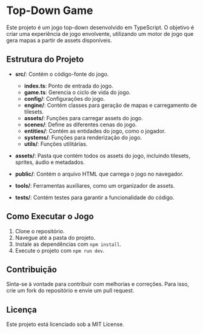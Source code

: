 # Top-Down Game

Este projeto é um jogo top-down desenvolvido em TypeScript. O objetivo é criar uma experiência de jogo envolvente, utilizando um motor de jogo que gera mapas a partir de assets disponíveis.

## Estrutura do Projeto

- **src/**: Contém o código-fonte do jogo.
  - **index.ts**: Ponto de entrada do jogo.
  - **game.ts**: Gerencia o ciclo de vida do jogo.
  - **config/**: Configurações do jogo.
  - **engine/**: Contém classes para geração de mapas e carregamento de tilesets.
  - **assets/**: Funções para carregar assets do jogo.
  - **scenes/**: Define as diferentes cenas do jogo.
  - **entities/**: Contém as entidades do jogo, como o jogador.
  - **systems/**: Funções para renderização do jogo.
  - **utils/**: Funções utilitárias.

- **assets/**: Pasta que contém todos os assets do jogo, incluindo tilesets, sprites, áudio e metadados.

- **public/**: Contém o arquivo HTML que carrega o jogo no navegador.

- **tools/**: Ferramentas auxiliares, como um organizador de assets.

- **tests/**: Contém testes para garantir a funcionalidade do código.

## Como Executar o Jogo

1. Clone o repositório.
2. Navegue até a pasta do projeto.
3. Instale as dependências com `npm install`.
4. Execute o projeto com `npm run dev`.

## Contribuição

Sinta-se à vontade para contribuir com melhorias e correções. Para isso, crie um fork do repositório e envie um pull request.

## Licença

Este projeto está licenciado sob a MIT License.